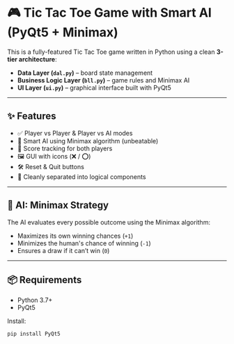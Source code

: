 # 🎮 Tic Tac Toe Game with Smart AI (PyQt5 + Minimax)

This is a fully-featured Tic Tac Toe game written in Python using a clean **3-tier architecture**:
- **Data Layer (`dal.py`)** – board state management
- **Business Logic Layer (`bll.py`)** – game rules and Minimax AI
- **UI Layer (`ui.py`)** – graphical interface built with PyQt5

---

## ✨ Features

- ✅ Player vs Player & Player vs AI modes
- 🧠 Smart AI using Minimax algorithm (unbeatable)
- 🎯 Score tracking for both players
- 🖼️ GUI with icons (❌ / ⭕)
- 🛠️ Reset & Quit buttons
- 📁 Cleanly separated into logical components

---

## 🧠 AI: Minimax Strategy

The AI evaluates every possible outcome using the Minimax algorithm:
- Maximizes its own winning chances (`+1`)
- Minimizes the human's chance of winning (`-1`)
- Ensures a draw if it can’t win (`0`)

---

## 📦 Requirements

- Python 3.7+
- PyQt5

Install:
```bash
pip install PyQt5

